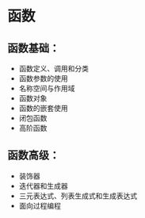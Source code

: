 # 函数

## 函数基础：

- 函数定义、调用和分类
- 函数参数的使用
- 名称空间与作用域
- 函数对象
- 函数的嵌套使用
- 闭包函数
- 高阶函数

## 函数高级：

- 装饰器
- 迭代器和生成器
- 三元表达式、列表生成式和生成表达式
- 面向过程编程